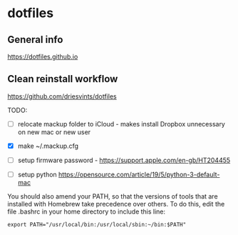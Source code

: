 # dotfiles
## General info
https://dotfiles.github.io

## Clean reinstall workflow
https://github.com/driesvints/dotfiles

TODO:
- [ ] relocate mackup folder to iCloud - makes install Dropbox unnecessary on new mac or new user
- [x] make ~/.mackup.cfg
- [ ] setup firmware password  - https://support.apple.com/en-gb/HT204455
- [ ] setup python https://opensource.com/article/19/5/python-3-default-mac


You should also amend your PATH, so that the versions of tools that are installed with Homebrew take precedence over others. To do this, edit the file .bashrc in your home directory to include this line:

```export PATH="/usr/local/bin:/usr/local/sbin:~/bin:$PATH"```
